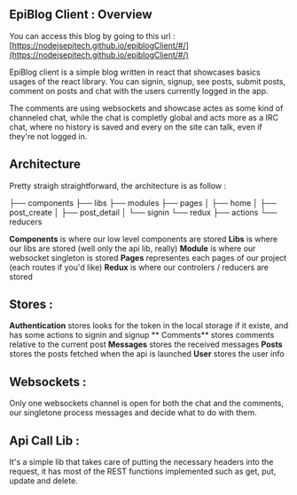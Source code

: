 ## EpiBlog Client : Overview
You can access this blog by going to this url : [https://nodejsepitech.github.io/epiblogClient/#/](https://nodejsepitech.github.io/epiblogClient/#/)

EpiBlog client is a simple blog written in react that showcases basics usages of the react library.
You can signin, signup, see posts, submit posts, comment on posts and chat with the users currently logged in the app.

The comments are using websockets and showcase actes as some kind of channeled chat, while the chat is completly global and acts more as a IRC chat, where no history is saved and every on the site can talk, even if they're not logged in.


## Architecture
Pretty straigh straightforward, the architecture is as follow :

 ├── components
├── libs
├── modules
├── pages
│   ├── home
│   ├── post_create
│   ├── post_detail
│   └── signin
└── redux
    ├── actions
    └── reducers

**Components** is where our low level components are stored
**Libs** is where our libs are stored (well only the api lib, really)
**Module** is where our websocket singleton is stored
**Pages** representes each pages of our project (each routes if you'd like)
**Redux** is where our controlers / reducers are stored

## Stores :

**Authentication** stores looks for the token in the local storage if it existe, and has some actions to signin and signup
** Comments** stores comments relative to the current post
**Messages** stores the received messages
**Posts** stores the posts fetched when the api is launched
**User** stores the user info

## Websockets :

Only one websockets channel is open for both the chat and the comments, our singletone process messages and decide what to do with them.

## Api Call Lib :
It's a simple lib that takes care of putting the necessary headers into the request, it has most of the REST functions implemented such as get, put, update and delete.

